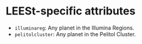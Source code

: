 # LEESt-specific attributes

* `illuminareg`: Any planet in the Illumina Regions.
* `pelitolcluster`: Any planet in the Pelitol Cluster.
